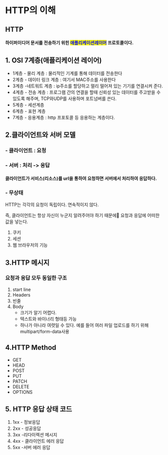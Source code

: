 # HTTP의 이해

## HTTP

#### 하이퍼이디어 문서를 전송하기 위힌 <mark style="color:blue;">애플리케이션레이어</mark> 프로토콜이다.



## 1. OSI 7계층(애플리케이션 레이어)

* 1계층 - 물리 계층 : 물리적인 기계를 통해 데이터를 전송한다
* 2계층 - 데이터 링크 계층 : 여기서 MAC주소를 사용한다
* 3계층 -네트워트 계층 : ip주소를 할당하고 멀리 떨어져 있는 기기를 연결시켜 준다.
* 4계층 - 전송 계층 : 프로그램 간의 연결을 할때 신뢰성 있는 데이터를 주고받을 수 있도록 해주며, TCP와UDP를 사용하며 포트넘버를 쓴다.
* 5계층 - 세션계층&#x20;
* 6계층 - 표현 계층
* 7계층 - 응용계층 : http 프포토콜 등 응용하는 계층이다.



## 2.클라이언트와 서버 모델

### - 클라이언트 : 요청

### - 서버 : 처리 -> 응답

#### 클라이언트가 서비스(리소스)를 url을 통하여 요청하면 서버에서 처리하여 응답하다.  &#xD;

### - 무상태

HTTP는 각각의 요청이 독립이다. 연속적이지 않다.&#x20;

즉, 클라이언트는 항상 자신이 누군지 알려주어야 하기 때문에 요청과 응답에 어떠한 값을 넣는다.

1. 쿠키
2. 세션
3. 웹 브라우저의 기능



## 3.HTTP 메시지

### 요청과 응답 모두 동일한 구조

1. start line
2. Headers
3. 빈줄
4. Body
   * 크기가 알기 어렵다.
   * 텍스트와 바이너리 형태등 가능
   * 하나가 아니라 여렷일 수 있다. 예를 들어 여러 파일 업로드를 하기 위해 multipart/form-data사용

## 4.HTTP Method

* GET
* HEAD
* POST
* PUT
* PATCH
* DELETE
* OPTIONS

## 5. HTTP 응답 상태 코드

1. 1xx - 정보응답
2. 2xx - 성공응답
3. 3xx -리다이렉션 메시지
4. 4xx - 클라이언트 에러 응답
5. 5xx -서버 에러 응답







